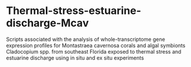 # Thermal-stress-estuarine-discharge-Mcav
 Scripts associated with the analysis of whole-transcriptome gene expression profiles for  Montastraea cavernosa corals and algal symbionts Cladocopium spp. from southeast Florida exposed to thermal stress and estuarine discharge using in situ and ex situ experiments
